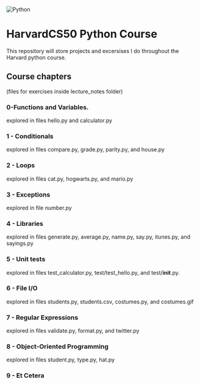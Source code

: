 ![Python](https://img.shields.io/badge/Python-FFD43B?style=for-the-badge&logo=python&logoColor=blue)
# HarvardCS50 Python Course 
This repository will store projects and excersises I do throughout the Harvard python course. 
## Course chapters 
(files for exercises inside lecture_notes folder)
### 0-Functions and Variables.
explored in files hello.py and calculator.py
### 1 - Conditionals
explored in files compare.py, grade.py, parity.py, and house.py
### 2 - Loops
explored in files cat.py, hogwarts.py, and mario.py
### 3 - Exceptions 
explored in file number.py
### 4 - Libraries 
explored in files generate.py, average.py, name.py, say.py, itunes.py, and sayings.py
### 5 - Unit tests
explored in files test_calculator.py, test/test_hello.py, and test/__init__.py.
### 6 - File I/O
explored in files students.py, students.csv, costumes.py, and costumes.gif
### 7 - Regular Expressions
explored in files validate.py, format.py, and twitter.py
### 8 - Object-Oriented Programming
explored in files student.py, type.py, hat.py
### 9 - Et Cetera 
